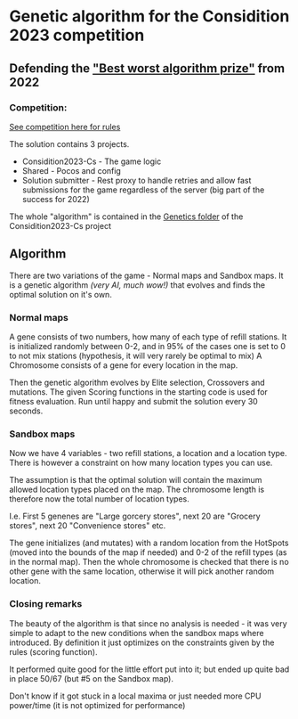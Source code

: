 # Genetic algorithm for the Considition 2023 competition
## Defending the ["Best worst algorithm prize"](https://github.com/skarlman/Considition-2022-CSharp) from 2022

### Competition:
[See competition here for rules](https://www.considition.com/)

The solution contains 3 projects. 
* Considition2023-Cs  - The game logic
* Shared - Pocos and config
* Solution submitter - Rest proxy to handle retries and allow fast submissions for the game regardless of the server (big part of the success for 2022)

The whole "algorithm" is contained in the [Genetics folder](https://github.com/skarlman/Considition_2023/tree/master/Considition2023-Cs/Genetics) of the Considition2023-Cs project

## Algorithm
There are two variations of the game - Normal maps and Sandbox maps. It is a genetic algorithm *(very AI, much wow!)* that evolves and finds the optimal solution on it's own.

### Normal maps
A gene consists of two numbers, how many of each type of refill stations. It is initialized randomly between 0-2, and in 95% of the cases one is set to 0 to not mix stations (hypothesis, it will very rarely be optimal to mix)
A Chromosome consists of a gene for every location in the map.

Then the genetic algorithm evolves by Elite selection, Crossovers and mutations. The given Scoring functions in the starting code is used for fitness evaluation. Run until happy and submit the solution every 30 seconds.

### Sandbox maps
Now we have 4 variables - two refill stations, a location and a location type. There is however a constraint on how many location types you can use.

The assumption is that the optimal solution will contain the maximum allowed location types placed on the map. The chromosome length is therefore now the total number of location types.

I.e. First 5 genenes are "Large gorcery stores", next 20 are "Grocery stores", next 20 "Convenience stores" etc.

The gene initializes (and mutates) with a random location from the HotSpots (moved into the bounds of the map if needed) and 0-2 of the refill types (as in the normal map). Then the whole chromosome is checked that there is no other gene with the same location, otherwise it will pick another random location.

### Closing remarks
The beauty of the algorithm is that since no analysis is needed - it was very simple to adapt to the new conditions when the sandbox maps where introduced. By definition it just optimizes on the constraints given by the rules (scoring function).

 It performed quite good for the little effort put into it; but ended up quite bad in place 50/67 (but #5 on the Sandbox map). 

 Don't know if it got stuck in a local maxima or just needed more CPU power/time (it is not optimized for performance)